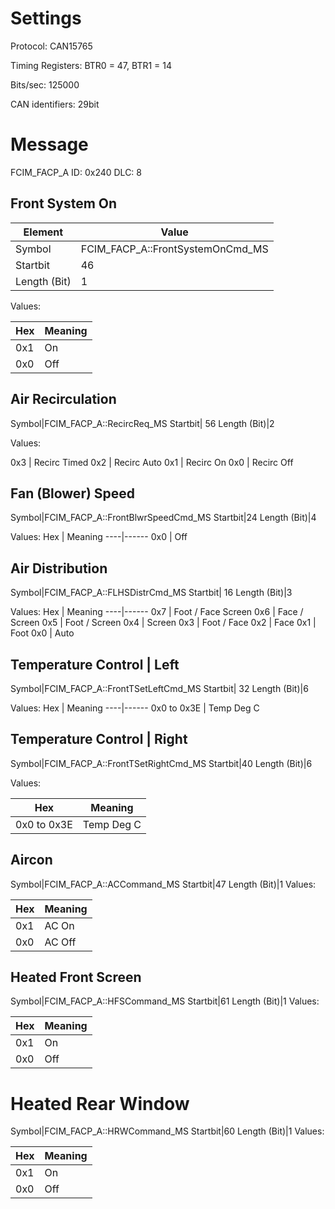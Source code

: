 # Settings
Protocol: CAN15765

Timing Registers: BTR0 = 47, BTR1 = 14

Bits/sec: 125000

CAN identifiers: 29bit


# Message
FCIM_FACP_A
ID: 0x240
DLC: 8

## Front System On

Element | Value
--|--
Symbol | FCIM_FACP_A::FrontSystemOnCmd_MS
Startbit | 46
Length (Bit) | 1

Values:

Hex | Meaning
----|------
0x1 | On
0x0 | Off


##  Air Recirculation

Symbol|FCIM_FACP_A::RecircReq_MS
Startbit| 56
Length (Bit)|2

Values:

0x3 | Recirc Timed
0x2 | Recirc Auto
0x1 | Recirc On
0x0 | Recirc Off

## Fan (Blower) Speed
Symbol|FCIM_FACP_A::FrontBlwrSpeedCmd_MS
Startbit|24
Length (Bit)|4

Values:
Hex | Meaning
----|------
 0x0 | Off

## Air Distribution
Symbol|FCIM_FACP_A::FLHSDistrCmd_MS
Startbit| 16
Length (Bit)|3

Values:
Hex | Meaning
----|------
0x7 | Foot / Face Screen
0x6 | Face / Screen
0x5 | Foot / Screen
0x4 | Screen
0x3 | Foot / Face
0x2 | Face
0x1 | Foot
0x0 | Auto

##  Temperature Control | Left
Symbol|FCIM_FACP_A::FrontTSetLeftCmd_MS
Startbit| 32
Length (Bit)|6

Values:
Hex | Meaning
----|------
0x0 to 0x3E | Temp Deg C

## Temperature Control | Right
Symbol|FCIM_FACP_A::FrontTSetRightCmd_MS
Startbit|40
Length (Bit)|6

Values:

Hex | Meaning
----|------
0x0 to 0x3E | Temp Deg C

##  Aircon
Symbol|FCIM_FACP_A::ACCommand_MS
Startbit|47
Length (Bit)|1
Values:

Hex | Meaning
----|------
0x1 | AC On
0x0 | AC Off

## Heated Front Screen
Symbol|FCIM_FACP_A::HFSCommand_MS
Startbit|61
Length (Bit)|1
Values:

Hex | Meaning
----|------
0x1 | On
0x0 | Off

# Heated Rear Window
Symbol|FCIM_FACP_A::HRWCommand_MS
Startbit|60
Length (Bit)|1
Values:

Hex | Meaning
----|------
0x1 | On
0x0 | Off
